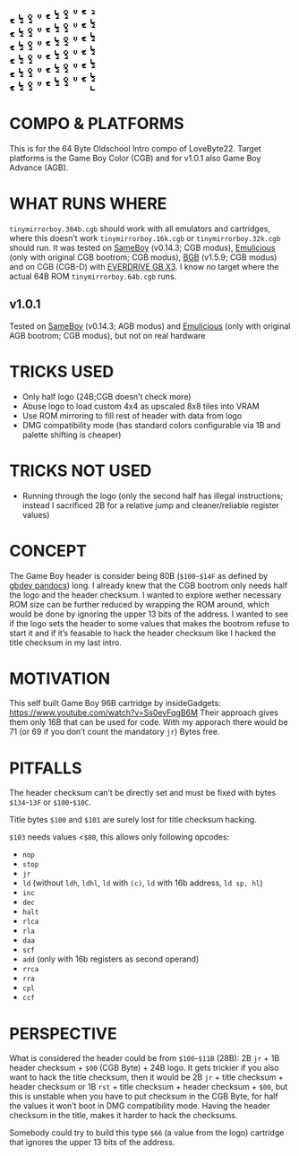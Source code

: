 ![](./tinymirrorboy.png)

COMPO & PLATFORMS
=================
This is for the 64 Byte Oldschool Intro compo of LoveByte22.
Target platforms is the Game Boy Color (CGB) and for v1.0.1 also Game Boy Advance (AGB).


WHAT RUNS WHERE
===============
`tinymirrorboy.384b.cgb` should work with all emulators and cartridges, where this doesn’t work `tinymirrorboy.16k.cgb` or `tinymirrorboy.32k.cgb` should run.
It was tested on [SameBoy][] (v0.14.3; CGB modus), [Emulicious][] (only with original CGB bootrom; CGB modus), [BGB][] (v1.5.9; CGB modus) and on CGB (CGB-D) with [EVERDRIVE GB X3][edgbx3].
I know no target where the actual 64B ROM `tinymirrorboy.64b.cgb` runs.


v1.0.1
------
Tested on [SameBoy][] (v0.14.3; AGB modus) and [Emulicious][] (only with original AGB bootrom; CGB modus), but not on real hardware


TRICKS USED
===========
* Only half logo (24B;CGB doesn’t check more)
* Abuse logo to load custom 4x4 as upscaled 8x8 tiles into VRAM
* Use ROM mirroring to fill rest of header with data from logo
* DMG compatibility mode (has standard colors configurable via 1B and palette shifting is cheaper)

TRICKS NOT USED
===============
* Running through the logo (only the second half has illegal instructions; instead I sacrificed 2B for a relative jump and cleaner/reliable register values)

CONCEPT
=======
The Game Boy header is consider being 80B (`$100`-`$14F` as defined by [gbdev pandocs][doc]) long. I already knew that the CGB bootrom only needs half the logo and the header checksum. I wanted to explore wether necessary ROM size can be further reduced by wrapping the ROM around, which would be done by ignoring the upper 13 bits of the address. I wanted to see if the logo sets the header to some values that makes the bootrom refuse to start it and if it’s feasable to hack the header checksum like I hacked the title checksum in my last intro.

MOTIVATION
==========
This self built Game Boy 96B cartridge by insideGadgets: https://www.youtube.com/watch?v=Ss0evFqgB6M
Their approach gives them only 16B that can be used for code. With my apporach there would be 71 (or 69 if you don’t count the mandatory `jr`) Bytes free.

PITFALLS
========
The header checksum can’t be directly set and must be fixed with bytes `$134`-`13F` or `$100`-`$10C`.

Title bytes `$100` and `$101` are surely lost for title checksum hacking.

`$103` needs values <`$80`, this allows only following opcodes:
* `nop`
* `stop`
* `jr`
* `ld` (without `ldh`, `ldhl`, `ld` with `(c)`, `ld` with 16b address, `ld sp, hl`)
* `inc`
* `dec`
* `halt`
* `rlca`
* `rla`
* `daa`
* `scf`
* `add` (only with 16b registers as second operand)
* `rrca`
* `rra`
* `cpl`
* `ccf`

PERSPECTIVE 
===========
What is considered the header could be from `$100`-`$11B` (28B): 2B `jr` + 1B header checksum + `$00` (CGB Byte) + 24B logo.
It gets trickier if you also want to hack the title checksum, then it would be 2B `jr` + title checksum + header checksum or 1B `rst` + title checksum + header checksum + `$00`, but this is unstable when you have to put checksum in the CGB Byte, for half the values it won’t boot in DMG compatibility mode. Having the header checksum in the title, makes it harder to hack the checksums.

Somebody could try to build this type `$66` (a value from the logo) cartridge that ignores the upper 13 bits of the address.


[SameBoy]: https://sameboy.github.io/
[Emulicious]: https://emulicious.net/
[BGB]: https://bgb.bircd.org/
[edgbx3]: https://everdrive.me/cartridges/edgbx3.html
[doc]: https://gbdev.io/pandocs/#the-cartridge-header